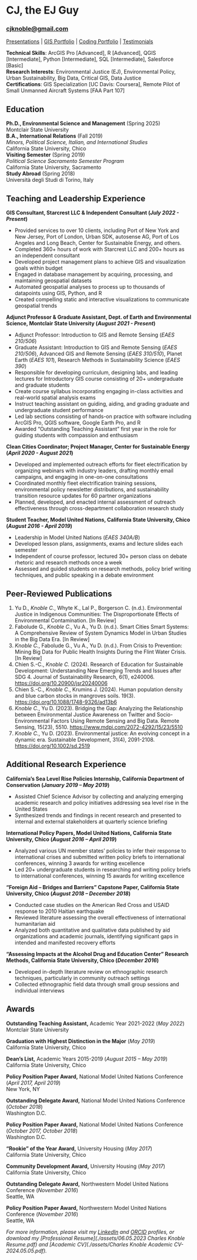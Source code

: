 # CJ, the EJ Guy
### cjknoble@gmail.com

[Presentations](./presentations.html) | [GIS Portfolio](./GIS_portfolio.html) | [Coding Portfolio](./CodingPortfolio.html) | [Testimonials](./testimonials.html)

**Technical Skills**: ArcGIS Pro [Advanced], R [Advanced], QGIS [Intermediate], Python [Intermediate], SQL [Intermediate], Salesforce [Basic] <br>
**Research Interests**: Environmental Justice (EJ), Environmental Policy, Urban Sustainability, Big Data, Critical GIS, Data Justice <br>
**Certifications**: GIS Specialization [UC Davis: Coursera], Remote Pilot of Small Unmanned Aircraft Systems [FAA Part 107]

## Education
**Ph.D., Environmental Science and Management** (Spring 2025) <br> 
Montclair State University <br>
**B.A., International Relations** (Fall 2019) <br> 
 _Minors, Political Science, Italian, and International Studies_ <br>
California State University, Chico <br>
**Visiting Semester** (Spring 2019)<br>
_Political Science Sacramento Semester Program_ <br>
California State University, Sacramento  <br>
**Study Abroad** (Spring 2018) <br> 
Università degli Studi di Torino, Italy <br>


## Teaching and Leadership Experience 
**GIS Consultant, Starcrest LLC & Independent Consultant  (_July 2022 - Present_)**
-	Provided services to over 10 clients, including Port of New York and New Jersey, Port of London, Urban SDK, autosense AG, Port of Los Angeles and Long Beach, Center for Sustainable Energy, and others.
-	Completed 360+ hours of work with Starcrest LLC and 200+ hours as an independent consultant
-	Developed project management plans to achieve GIS and visualization goals within budget
-	Engaged in database management by acquiring, processing, and maintaining geospatial datasets 
-	Automated geospatial analyses to process up to thousands of datapoints using GIS, Python, and R 
-	Created compelling static and interactive visualizations to communicate geospatial trends 


**Adjunct Professor & Graduate Assistant, Dept. of Earth and Environmental Science, Montclair State University (_August 2021 - Present_)**
- Adjunct Professor: Introduction to GIS and Remote Sensing (_EAES 210/506_)
- Graduate Assistant: Introduction to GIS and Remote Sensing (_EAES 210/506_), Advanced GIS and Remote Sensing (_EAES 310/510_), Planet Earth (_EAES 101_), Research Methods in Sustainability Science (_EAES 390_)
-	Responsible for developing curriculum, designing labs, and leading lectures for Introductory GIS course consisting of 20+ undergraduate and graduate students 
-	Create course syllabus incorporating engaging in-class activities and real-world spatial analysis exams
-	Instruct teaching assistant on guiding, aiding, and grading graduate and undergraduate student performance 
-	Led lab sections consisting of hands-on practice with software including ArcGIS Pro, QGIS software, Google Earth Pro, and R
-	Awarded “Outstanding Teaching Assistant” first year in the role for guiding students with compassion and enthusiasm  

**Clean Cities Coordinator; Project Manager, Center for Sustainable Energy (_April 2020 - August 2021_)**
-	Developed and implemented outreach efforts for fleet electrification by organizing webinars with industry leaders, drafting monthly email campaigns, and engaging in one-on-one consultations
-	Coordinated monthly fleet electrification training sessions, environmental policy newsletter distributions, and sustainability transition resource updates for 60 partner organizations 
-	Planned, developed, and enacted internal assessment of outreach effectiveness through cross-department collaboration research study  

**Student Teacher, Model United Nations, California State University, Chico (_August 2016 - April 2019_)**
- Leadership in Model United Nations (_EAES 340A/B_)
-	Developed lesson plans, assignments, exams and lecture slides each semester 
-	Independent of course professor, lectured 30+ person class on debate rhetoric and research methods once a week
-	Assessed and guided students on research methods, policy brief writing techniques, and public speaking in a debate environment

## Peer-Reviewed Publications
1. Yu D., *Knoble C.*, Whyte K., Lal P., Borgerson C. (n.d.). Environmental Justice in Indigenous Communities: The Disproportionate Effects of Environmental Contamination. [In Review]
2. Fabolude G., *Knoble C*., Vu A., Yu D. (n.d.). Smart Cities Smart Systems: A Comprehensive Review of System Dynamics Model in Urban Studies in the Big Data Era. [In Review]
3. *Knoble C.*, Fabolude G., Vu A., Yu D. (n.d.). From Crisis to Prevention: Mining Big Data for Public Health Insights During the Flint Water Crisis. [In Review]
4. Chien S.-C., *Knoble C.* (2024). Research of Education for Sustainable Development: Understanding New Emerging Trends and Issues after SDG 4. Journal of Sustainability Research, 6(1), e240006. https://doi.org/10.20900/jsr20240006
5. Chien S.-C., *Knoble C.*, Krumins J. (2024). Human population density and blue carbon stocks in mangroves soils. 19(3). https://doi.org/10.1088/1748-9326/ad13b6
6. *Knoble C.*, Yu D. (2023). Bridging the Gap: Analyzing the Relationship between Environmental Justice Awareness on Twitter and Socio-Environmental Factors Using Remote Sensing and Big Data. Remote Sensing, 15(23), 5510. https://www.mdpi.com/2072-4292/15/23/5510
7. *Knoble C.*, Yu D. (2023). Environmental justice: An evolving concept in a dynamic era. Sustainable Development, 31(4), 2091-2108. https://doi.org/10.1002/sd.2519


## Additional Research Experience
**California’s Sea Level Rise Policies Internship, California Department of Conservation (_January 2019 – May 2019_)**
-	Assisted Chief Science Advisor by collecting and analyzing emerging academic research and policy initiatives addressing sea level rise in the United States 
-	Synthesized trends and findings in recent research and presented to internal and external stakeholders at quarterly science briefing 

**International Policy Papers, Model United Nations, California State University, Chico (_August 2016 – April 2019_)**
-	Analyzed various UN member states’ policies to infer their response to international crises and submitted written policy briefs to international conferences, winning 3 awards for writing excellence
-	Led 20+ undergraduate students in researching and writing policy briefs to international conferences, winning 15 awards for writing excellence

**“Foreign Aid – Bridges and Barriers” Capstone Paper, California State University, Chico (_August 2018 – December 2018_)**
-	Conducted case studies on the American Red Cross and USAID response to 2010 Haitian earthquake
-	Reviewed literature assessing the overall effectiveness of international humanitarian aid
-	Analyzed both quantitative and qualitative data published by aid organizations and academic journals, identifying significant gaps in intended and manifested recovery efforts 

**“Assessing Impacts at the Alcohol Drug and Education Center” Research Methods, California State University, Chico (_December 2016_)**
-	Developed in-depth literature review on ethnographic research techniques, particularly in community outreach settings 
-	Collected ethnographic field data through small group sessions and individual interviews

## Awards
**Outstanding Teaching Assistant,** Academic Year 2021-2022	(_May 2022_) <br>
Montclair State University

**Graduation with Highest Distinction in the Major**	(_May 2019_) <br>
California State University, Chico

**Dean’s List,** Academic Years 2015-2019	(_August 2015 – May 2019_) <br>
California State University, Chico

**Policy Position Paper Award,** National Model United Nations Conference 	(_April 2017, April 2019_) <br>
New York, NY

**Outstanding Delegate Award,** National Model United Nations Conference 	(_October 2018_) <br>
Washington D.C.

**Policy Position Paper Award,** National Model United Nations Conference	(_October 2017, October 2018_) <br>
Washington D.C.

**“Rookie” of the Year Award,** University Housing	(_May 2017_) <br>
California State University, Chico

**Community Development Award,** University Housing	(_May 2017_) <br>
California State University, Chico

**Outstanding Delegate Award,** Northwestern Model United Nations Conference	(_November 2016_) <br>
Seattle, WA

**Policy Position Paper Award,** Northwestern Model United Nations Conference	(_November 2016_) <br>
Seattle, WA



_For more information, please visit my [LinkedIn](https://www.linkedin.com/in/charles-knoble/) and [ORCID](https://orcid.org/0000-0002-6363-3580) profiles, or download my [Professional Resume](./assets/06.05.2023 Charles Knoble Resume.pdf) and [Academic CV](./assets/Charles Knoble Academic CV- 2024.05.05.pdf)._
